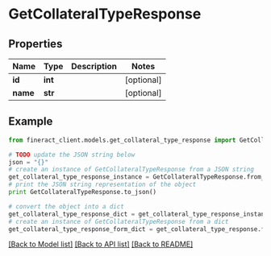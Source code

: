 # GetCollateralTypeResponse


## Properties

Name | Type | Description | Notes
------------ | ------------- | ------------- | -------------
**id** | **int** |  | [optional] 
**name** | **str** |  | [optional] 

## Example

```python
from fineract_client.models.get_collateral_type_response import GetCollateralTypeResponse

# TODO update the JSON string below
json = "{}"
# create an instance of GetCollateralTypeResponse from a JSON string
get_collateral_type_response_instance = GetCollateralTypeResponse.from_json(json)
# print the JSON string representation of the object
print GetCollateralTypeResponse.to_json()

# convert the object into a dict
get_collateral_type_response_dict = get_collateral_type_response_instance.to_dict()
# create an instance of GetCollateralTypeResponse from a dict
get_collateral_type_response_form_dict = get_collateral_type_response.from_dict(get_collateral_type_response_dict)
```
[[Back to Model list]](../README.md#documentation-for-models) [[Back to API list]](../README.md#documentation-for-api-endpoints) [[Back to README]](../README.md)


